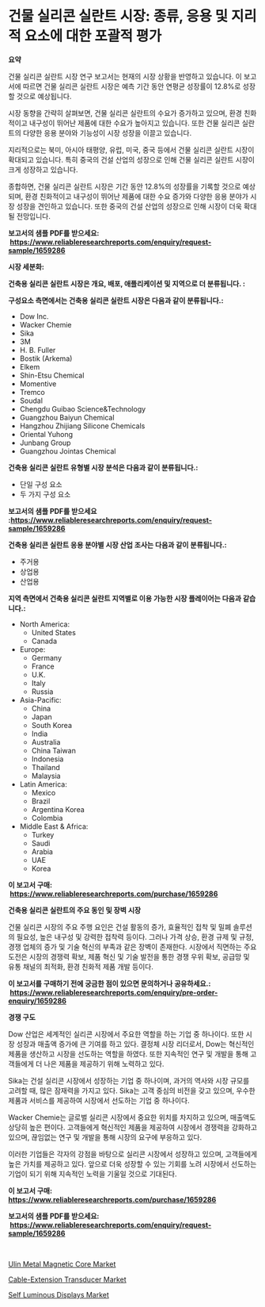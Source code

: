 <p><h1>건물 실리콘 실란트 시장: 종류, 응용 및 지리적 요소에 대한 포괄적 평가</h1></p><p><strong>요약</strong></p>
<p><p>건물 실리콘 실란트 시장 연구 보고서는 현재의 시장 상황을 반영하고 있습니다. 이 보고서에 따르면 건물 실리콘 실란트 시장은 예측 기간 동안 연평균 성장률이 12.8%로 성장할 것으로 예상됩니다.</p><p>시장 동향을 간략히 살펴보면, 건물 실리콘 실란트의 수요가 증가하고 있으며, 환경 친화적이고 내구성이 뛰어난 제품에 대한 수요가 높아지고 있습니다. 또한 건물 실리콘 실란트의 다양한 응용 분야와 기능성이 시장 성장을 이끌고 있습니다.</p><p>지리적으로는 북미, 아시아 태평양, 유럽, 미국, 중국 등에서 건물 실리콘 실란트 시장이 확대되고 있습니다. 특히 중국의 건설 산업의 성장으로 인해 건물 실리콘 실란트 시장이 크게 성장하고 있습니다.</p><p>종합하면, 건물 실리콘 실란트 시장은 기간 동안 12.8%의 성장률을 기록할 것으로 예상되며, 환경 친화적이고 내구성이 뛰어난 제품에 대한 수요 증가와 다양한 응용 분야가 시장 성장을 견인하고 있습니다. 또한 중국의 건설 산업의 성장으로 인해 시장이 더욱 확대될 전망입니다.</p></p>
<p><strong>보고서의 샘플 PDF를 받으세요: &nbsp;<a href="https://www.reliableresearchreports.com/enquiry/request-sample/1659286">https://www.reliableresearchreports.com/enquiry/request-sample/1659286</a></strong></p>
<p><strong>시장 세분화:</strong></p>
<p><strong> 건축용 실리콘 실란트 시장은 개요, 배포, 애플리케이션 및 지역으로 더 분류됩니다. :</strong></p>
<p><strong>구성요소 측면에서는 건축용 실리콘 실란트 시장은 다음과 같이 분류됩니다.:</strong></p>
<p><ul><li>Dow Inc.</li><li>Wacker Chemie</li><li>Sika</li><li>3M</li><li>H. B. Fuller</li><li>Bostik (Arkema)</li><li>Elkem</li><li>Shin-Etsu Chemical</li><li>Momentive</li><li>Tremco</li><li>Soudal</li><li>Chengdu Guibao Science&Technology</li><li>Guangzhou Baiyun Chemical</li><li>Hangzhou Zhijiang Silicone Chemicals</li><li>Oriental Yuhong</li><li>Junbang Group</li><li>Guangzhou Jointas Chemical</li></ul></p>
<p><strong> 건축용 실리콘 실란트 유형별 시장 분석은 다음과 같이 분류됩니다.:</strong></p>
<p><ul><li>단일 구성 요소</li><li>두 가지 구성 요소</li></ul></p>
<p><strong>보고서의 샘플 PDF를 받으세요 :<a href="https://www.reliableresearchreports.com/enquiry/request-sample/1659286">https://www.reliableresearchreports.com/enquiry/request-sample/1659286</a></strong></p>
<p><strong> 건축용 실리콘 실란트 응용 분야별 시장 산업 조사는 다음과 같이 분류됩니다.:</strong></p>
<p><ul><li>주거용</li><li>상업용</li><li>산업용</li></ul></p>
<p><strong>지역 측면에서 건축용 실리콘 실란트 지역별로 이용 가능한 시장 플레이어는 다음과 같습니다.:</strong></p>
<p><ul>
    <li>
        North America:
        <ul>
            <li>United States</li>
            <li>Canada</li>
        </ul>
    </li>
    <li>
        Europe:
        <ul>
            <li>Germany</li>
            <li>France</li>
            <li>U.K.</li>
            <li>Italy</li>
            <li>Russia</li>
        </ul>
    </li>
    <li>
        Asia-Pacific:
        <ul>
            <li>China</li>
            <li>Japan</li>
            <li>South Korea</li>
            <li>India</li>
            <li>Australia</li>
            <li>China Taiwan</li>
            <li>Indonesia</li>
            <li>Thailand</li>
            <li>Malaysia</li>
        </ul>
    </li>
    <li>
        Latin America:
        <ul>
            <li>Mexico</li>
            <li>Brazil</li>
            <li>Argentina Korea</li>
            <li>Colombia</li>
        </ul>
    </li>
    <li>
        Middle East & Africa:
        <ul>
            <li>Turkey</li>
            <li>Saudi</li>
            <li>Arabia</li>
            <li>UAE</li>
            <li>Korea</li>
        </ul>
    </li>
    </ul></p>
<p><strong>이 보고서 구매: &nbsp;<a href="https://www.reliableresearchreports.com/purchase/1659286">https://www.reliableresearchreports.com/purchase/1659286</a></strong></p>
<p><strong>건축용 실리콘 실란트의 주요 동인 및 장벽 시장</strong></p>
<p><p>건물 실리콘 시장의 주요 주행 요인은 건설 활동의 증가, 효율적인 접착 및 밀폐 솔루션의 필요성, 높은 내구성 및 강력한 접착력 등이다. 그러나 가격 상승, 환경 규제 및 규정, 경쟁 업체의 증가 및 기술 혁신의 부족과 같은 장벽이 존재한다. 시장에서 직면하는 주요 도전은 시장의 경쟁력 확보, 제품 혁신 및 기술 발전을 통한 경쟁 우위 확보, 공급망 및 유통 채널의 최적화, 환경 친화적 제품 개발 등이다.</p></p>
<p><strong>이 보고서를 구매하기 전에 궁금한 점이 있으면 문의하거나 공유하세요.: &nbsp;<a href="https://www.reliableresearchreports.com/enquiry/pre-order-enquiry/1659286">https://www.reliableresearchreports.com/enquiry/pre-order-enquiry/1659286</a></strong></p>
<p><strong>경쟁 구도</strong></p>
<p><p>Dow 산업은 세계적인 실리콘 시장에서 주요한 역할을 하는 기업 중 하나이다. 또한 시장 성장과 매출액 증가에 큰 기여를 하고 있다. 결정체 시장 리더로서, Dow는 혁신적인 제품을 생산하고 시장을 선도하는 역할을 하였다. 또한 지속적인 연구 및 개발을 통해 고객들에게 더 나은 제품을 제공하기 위해 노력하고 있다.</p><p>Sika는 건설 실리콘 시장에서 성장하는 기업 중 하나이며, 과거의 역사와 시장 규모를 고려할 때, 많은 잠재력을 가지고 있다. Sika는 고객 중심의 비전을 갖고 있으며, 우수한 제품과 서비스를 제공하여 시장에서 선도하는 기업 중 하나이다.</p><p>Wacker Chemie는 글로벌 실리콘 시장에서 중요한 위치를 차지하고 있으며, 매출액도 상당히 높은 편이다. 고객들에게 혁신적인 제품을 제공하여 시장에서 경쟁력을 강화하고 있으며, 끊임없는 연구 및 개발을 통해 시장의 요구에 부응하고 있다.</p><p>이러한 기업들은 각자의 강점을 바탕으로 실리콘 시장에서 성장하고 있으며, 고객들에게 높은 가치를 제공하고 있다. 앞으로 더욱 성장할 수 있는 기회를 노려 시장에서 선도하는 기업이 되기 위해 지속적인 노력을 기울일 것으로 기대된다.</p></p>
<p><strong>이 보고서 구매: &nbsp; <a href="https://www.reliableresearchreports.com/purchase/1659286">https://www.reliableresearchreports.com/purchase/1659286</a></strong></p>
<p><strong>보고서의 샘플 PDF를 받으세요: &nbsp;<a href="https://www.reliableresearchreports.com/enquiry/request-sample/1659286">https://www.reliableresearchreports.com/enquiry/request-sample/1659286</a></strong><strong></strong></p>
<p>&nbsp;</p>
<p><p><a href="https://github.com/nancykennedykellievqfqt2/Market-Research-Report-List-1/blob/main/ulin-metal-magnetic-core-market.md">Ulin Metal Magnetic Core Market</a></p><p><a href="https://github.com/timeliteaut/Market-Research-Report-List-2/blob/main/cable-extension-transducer-market.md">Cable-Extension Transducer Market</a></p><p><a href="https://github.com/seekum/Market-Research-Report-List-2/blob/main/self-luminous-displays-market.md">Self Luminous Displays Market</a></p></p>